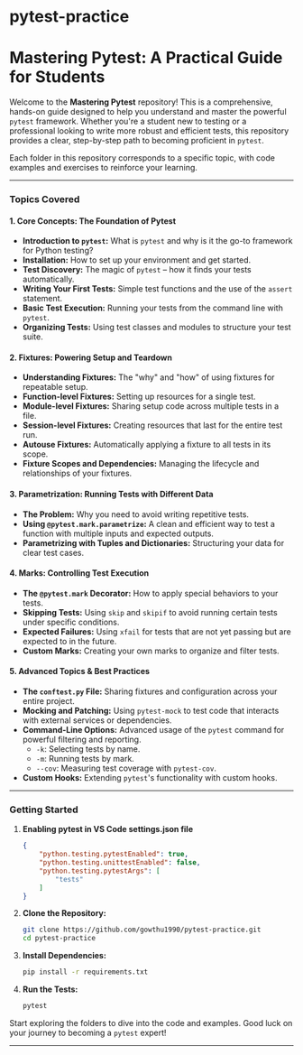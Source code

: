 # pytest-practice

# Mastering Pytest: A Practical Guide for Students

Welcome to the **Mastering Pytest** repository! This is a comprehensive, hands-on guide designed to help you understand and master the powerful `pytest` framework. Whether you're a student new to testing or a professional looking to write more robust and efficient tests, this repository provides a clear, step-by-step path to becoming proficient in `pytest`.

Each folder in this repository corresponds to a specific topic, with code examples and exercises to reinforce your learning.

---

### **Topics Covered**

#### **1. Core Concepts: The Foundation of Pytest**

* **Introduction to `pytest`:** What is `pytest` and why is it the go-to framework for Python testing?
* **Installation:** How to set up your environment and get started.
* **Test Discovery:** The magic of `pytest` – how it finds your tests automatically.
* **Writing Your First Tests:** Simple test functions and the use of the `assert` statement.
* **Basic Test Execution:** Running your tests from the command line with `pytest`.
* **Organizing Tests:** Using test classes and modules to structure your test suite.

#### **2. Fixtures: Powering Setup and Teardown**

* **Understanding Fixtures:** The "why" and "how" of using fixtures for repeatable setup.
* **Function-level Fixtures:** Setting up resources for a single test.
* **Module-level Fixtures:** Sharing setup code across multiple tests in a file.
* **Session-level Fixtures:** Creating resources that last for the entire test run.
* **Autouse Fixtures:** Automatically applying a fixture to all tests in its scope.
* **Fixture Scopes and Dependencies:** Managing the lifecycle and relationships of your fixtures.

#### **3. Parametrization: Running Tests with Different Data**

* **The Problem:** Why you need to avoid writing repetitive tests.
* **Using `@pytest.mark.parametrize`:** A clean and efficient way to test a function with multiple inputs and expected outputs.
* **Parametrizing with Tuples and Dictionaries:** Structuring your data for clear test cases.

#### **4. Marks: Controlling Test Execution**

* **The `@pytest.mark` Decorator:** How to apply special behaviors to your tests.
* **Skipping Tests:** Using `skip` and `skipif` to avoid running certain tests under specific conditions.
* **Expected Failures:** Using `xfail` for tests that are not yet passing but are expected to in the future.
* **Custom Marks:** Creating your own marks to organize and filter tests.

#### **5. Advanced Topics & Best Practices**

* **The `conftest.py` File:** Sharing fixtures and configuration across your entire project.
* **Mocking and Patching:** Using `pytest-mock` to test code that interacts with external services or dependencies.
* **Command-Line Options:** Advanced usage of the `pytest` command for powerful filtering and reporting.
    * `-k`: Selecting tests by name.
    * `-m`: Running tests by mark.
    * `--cov`: Measuring test coverage with `pytest-cov`.
* **Custom Hooks:** Extending `pytest`'s functionality with custom hooks.

---

### **Getting Started**

1.  **Enabling pytest in VS Code settings.json file**
    ```json
    {
        "python.testing.pytestEnabled": true,
        "python.testing.unittestEnabled": false,
        "python.testing.pytestArgs": [
            "tests"
        ]
    }
    ```

2.  **Clone the Repository:**
    ```bash
    git clone https://github.com/gowthu1990/pytest-practice.git
    cd pytest-practice
    ```

3.  **Install Dependencies:**
    ```bash
    pip install -r requirements.txt
    ```

4.  **Run the Tests:**
    ```bash
    pytest
    ```

Start exploring the folders to dive into the code and examples. Good luck on your journey to becoming a `pytest` expert!

---